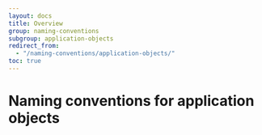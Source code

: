 ```yaml
---
layout: docs
title: Overview
group: naming-conventions
subgroup: application-objects
redirect_from:
  - "/naming-conventions/application-objects/"
toc: true
---
```

# Naming conventions for application objects
